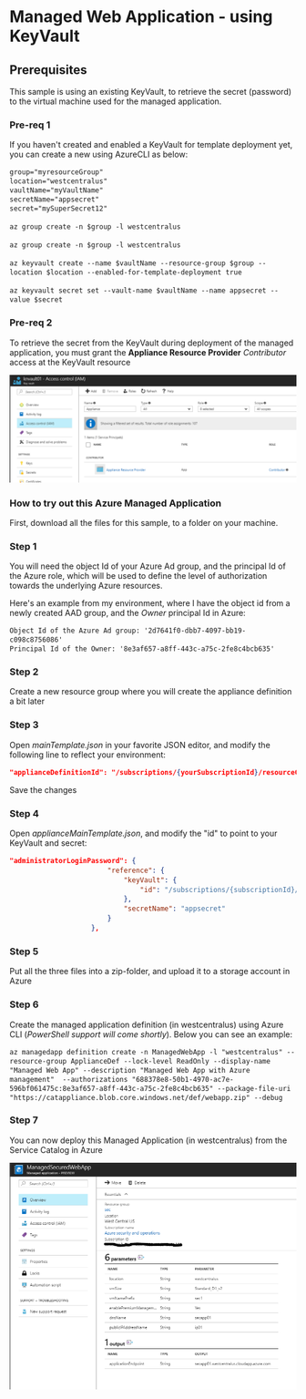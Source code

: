 # Managed Web Application - using KeyVault

## Prerequisites

This sample is using an existing KeyVault, to retrieve the secret (password) to the virtual machine used for the managed application.

### Pre-req 1

If you haven't created and enabled a KeyVault for template deployment yet, you can create a new using AzureCLI as below:

````cli
group="myresourceGroup"
location="westcentralus"
vaultName="myVaultName"
secretName="appsecret"
secret="mySuperSecret12"

az group create -n $group -l westcentralus

az group create -n $group -l westcentralus

az keyvault create --name $vaultName --resource-group $group --location $location --enabled-for-template-deployment true

az keyvault secret set --vault-name $vaultName --name appsecret --value $secret

````

### Pre-req 2

To retrieve the secret from the KeyVault during deployment of the managed application, you must grant the **Appliance Resource Provider** *Contributor* access at the KeyVault resource

![alt text](images/appliancerbac.png "RBAC for Appliance Resoure Provider")

### How to try out this Azure Managed Application

First, download all the files for this sample, to a folder on your machine.

### Step 1

You will need the object Id of your Azure Ad group, and the principal Id of the Azure role, which will be used to define the level of authorization towards the underlying Azure resources.

Here's an example from my environment, where I have the object id from a newly created AAD group, and the *Owner* principal Id in Azure:

````cli
Object Id of the Azure Ad group: '2d7641f0-dbb7-4097-bb19-c098c8756086'
Principal Id of the Owner: '8e3af657-a8ff-443c-a75c-2fe8c4bcb635'
````

### Step 2

Create a new resource group where you will create the appliance definition a bit later

### Step 3

Open *mainTemplate.json* in your favorite JSON editor, and modify the following line to reflect your environment:

````json
"applianceDefinitionId": "/subscriptions/{yourSubscriptionId}/resourceGroups/{yourResourceGroupname}/providers/Microsoft.Solutions/applianceDefinitions/ManagedWebApp",
````

Save the changes

### Step 4

Open *applianceMainTemplate.json*, and modify the "id" to point to your KeyVault and secret:

````json
"administratorLoginPassword": {
                        "reference": {
                            "keyVault": {
                                "id": "/subscriptions/{subscriptionId}/resourceGroups/{resourceGroupName}/providers/Microsoft.KeyVault/vaults/{keyVaultName}"
                            },
                            "secretName": "appsecret"
                        }
                    },
````

### Step 5

Put all the three files into a zip-folder, and upload it to a storage account in Azure

### Step 6

Create the managed application definition (in westcentralus) using Azure CLI (*PowerShell support will come shortly*). Below you can see an example:

````cli
az managedapp definition create -n ManagedWebApp -l "westcentralus" --resource-group ApplianceDef --lock-level ReadOnly --display-name "Managed Web App" --description "Managed Web App with Azure management"  --authorizations "688378e8-50b1-4970-ac7e-596bf061475c:8e3af657-a8ff-443c-a75c-2fe8c4bcb635" --package-file-uri "https://catappliance.blob.core.windows.net/def/webapp.zip" --debug
````

### Step 7

You can now deploy this Managed Application (in westcentralus) from the Service Catalog in Azure

![alt text](images/webapp.png "Managed Web Application")